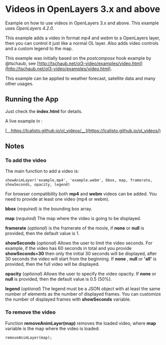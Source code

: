 # Videos in OpenLayers 3.x and above

Example on how to use videos in OpenLayers 3.x and above. This example uses _OpenLayers 4.2.0_.

This example adds a video in format _mp4_ and _webm_ to a OpenLayers layer, then you can control it just like a normal OL layer. Also adds video controls and a custom legend to the map.

This example was initially based on the _postcompose_ hook example by @tschaub, see [http://tschaub.net/ol3-video/examples/video.html](http://tschaub.net/ol3-video/examples/video.html).

This example can be applied to weather forecast, satellite data and many other usages.

## Running the App

Just check the __index.html__ for details.

A live example in :

[__https://lcalisto.github.io/ol_videos/__](https://lcalisto.github.io/ol_videos/)

## Notes

### To add the video
The main function to add a video is:
```
showAnimLayer('example.mp4', 'example.webm', bbox, map, framerate, showSeconds, opacity, legend)
```

For browser compatibility both __mp4__ and __webm__ videos can be added. You need to provide at least one video (mp4 or webm).

__bbox__ (_required_) is the bounding box array. 

__map__ (_required_) The map where the video is going to be displayed.

__framerate__ (_optional_) is the framerate of the movie, if __none__ or __null__ is provided, then the default value is 1.

__showSeconds__ (_optional_) Allows the user to limit the video seconds. For example, if the video has 60 seconds in total and you provide __showSeconds=30__ then only the initial 30 seconds will be displayed, after 30 seconds the video will start from the beginning. If __none__ , __null__ or __'all'__ is provided, then the full video will be displayed.

__opacity__ (_optional_) Allows the user to specify the video opacity. If __none__ or __null__ is provided, then the default value is 0.5 (50%).

__legend__ (_optional_) The legend must be a JSON object with at least the same number of elements as the number of displayed frames. You can customize the number of displayed frames with __showSeconds__ variable.

### To remove the video

Function __removeAnimLayer(map)__ removes the loaded video, where __map__ variable is the map where the video is loaded:
```
removeAnimLayer(map);
```
